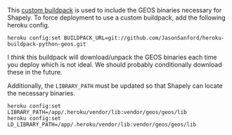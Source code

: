 This [custom buildpack](https://github.com/JasonSanford/heroku-buildpack-python-geos) is used to include the GEOS binaries necessary for Shapely. To force deployment to use a custom buildpack, add the following heroku config.

    heroku config:set BUILDPACK_URL=git://github.com/JasonSanford/heroku-buildpack-python-geos.git

I *think* this buildpack will download/unpack the GEOS binaries each time you deploy which is not ideal. We should probably conditionally download these in the future.

Additionally, the `LIBRARY_PATH` must be updated so that Shapely can locate the necessary binaries.

    heroku config:set LIBRARY_PATH=/app/.heroku/vendor/lib:vendor/geos/geos/lib
    heroku config:set LD_LIBRARY_PATH=/app/.heroku/vendor/lib:vendor/geos/geos/lib

